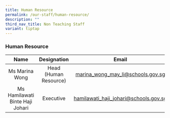 ```yaml
---
title: Human Resource
permalink: /our-staff/human-resource/
description: ""
third_nav_title: Non Teaching Staff
variant: tiptap
---
```

### Human Resource

| Name | Designation | Email |
|:---:|:---:|:---:|
| Ms Marina Wong | Head (Human Resource) | [marina\_wong\_may\_li@schools.gov.sg](mailto:marina_wong_may_li@schools.gov.sg) |
| Ms Hamilawati Binte Haji Johari | Executive | [hamilawati\_haji\_johari@schools.gov.sg](mailto:hamilawati_haji_johari@schools.gov.sg) |